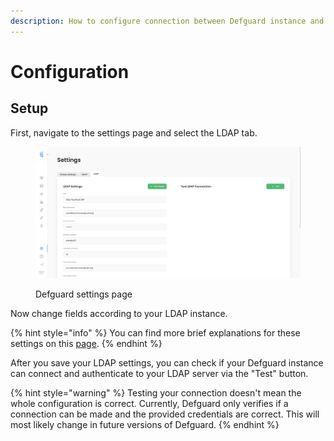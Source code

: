 ```yaml
---
description: How to configure connection between Defguard instance and LDAP.
---
```


# Configuration

## Setup

First, navigate to the settings page and select the LDAP tab.

<figure><img src="../../.gitbook/assets/image (18).png" alt=""><figcaption><p>Defguard settings page</p></figcaption></figure>

Now change fields according to your LDAP instance.

{% hint style="info" %}
You can find more brief explanations for these settings on this [page](settings-table.md).
{% endhint %}

After you save your LDAP settings, you can check if your Defguard instance can connect and authenticate to your LDAP server via the "Test" button.

{% hint style="warning" %}
Testing your connection doesn't mean the whole configuration is correct. Currently, Defguard only verifies if a connection can be made and the provided credentials are correct. This will most likely change in future versions of Defguard.
{% endhint %}
